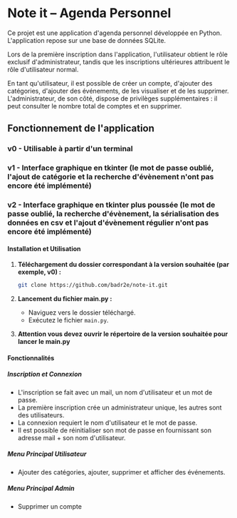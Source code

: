 # Note it – Agenda Personnel

Ce projet est une application d'agenda personnel développée en Python. L'application repose sur une base de données SQLite.

Lors de la première inscription dans l'application, l'utilisateur obtient le rôle exclusif d'administrateur, tandis que les inscriptions ultérieures attribuent le rôle d'utilisateur normal.

En tant qu'utilisateur, il est possible de créer un compte, d'ajouter des catégories, d'ajouter des événements, de les visualiser et de les supprimer. L'administrateur, de son côté, dispose de privilèges supplémentaires : il peut consulter le nombre total de comptes et en supprimer.

## Fonctionnement de l'application 

### v0 - Utilisable à partir d'un terminal

### v1 - Interface graphique en tkinter (le mot de passe oublié, l'ajout de catégorie et la recherche d'évènement n'ont pas encore été implémenté)

### v2 - Interface graphique en tkinter plus poussée (le mot de passe oublié, la recherche d'évènement, la sérialisation des données en csv et l'ajout d'évènement régulier n'ont pas encore été implémenté)

#### Installation et Utilisation

1. **Téléchargement du dossier correspondant à la version souhaitée (par exemple, v0) :**
    ```bash
    git clone https://github.com/badr2e/note-it.git
    ```

2. **Lancement du fichier main.py :**
    - Naviguez vers le dossier téléchargé.
    - Exécutez le fichier `main.py`.

3. **Attention vous devez ouvrir le répertoire de la version souhaitée pour lancer le main.py**

#### Fonctionnalités

##### Inscription et Connexion
- L'inscription se fait avec un mail, un nom d'utilisateur et un mot de passe.
- La première inscription crée un administrateur unique, les autres sont des utilisateurs.
- La connexion requiert le nom d'utilisateur et le mot de passe.
- Il est possible de réinitialiser son mot de passe en fournissant son adresse mail + son nom d'utilisateur.

##### Menu Principal Utilisateur
- Ajouter des catégories, ajouter, supprimer et afficher des événements.

##### Menu Principal Admin
- Supprimer un compte
